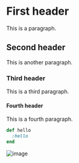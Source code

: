 # First header

This is a paragraph.

## Second header

This is another paragraph.

### Third header

This is a third paragraph.

#### Fourth header

This is a fourth paragraph.

```ruby
def hello
  :hello
end
```

![image](./images/image.png)
